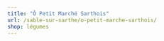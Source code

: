 ```yaml
---
title: "Ô Petit Marché Sarthois"
url: /sable-sur-sarthe/o-petit-marche-sarthois/
shop: légumes
---
```

